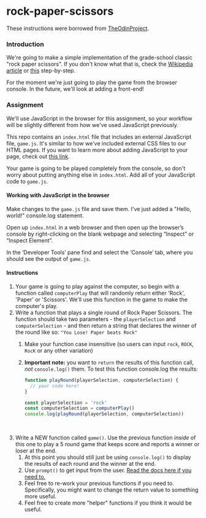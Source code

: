 # rock-paper-scissors

These instructions were borrowed from [TheOdinProject](https://www.theodinproject.com/).

### Introduction

We're going to make a simple implementation of the grade-school classic "rock paper scissors".  If you don't know what that is, check the [Wikipedia article](https://en.wikipedia.org/wiki/Rock%E2%80%93paper%E2%80%93scissors) or [this](https://www.wikihow.com/Play-Rock,-Paper,-Scissors) step-by-step.  

For the moment we're just going to play the game from the browser console. In the future, we'll look at adding a front-end!

### Assignment

We'll use JavaScript in the browser for this assignment, so your workflow will be slightly different from how we've used JavaScript previously. 
 
This repo contains an `index.html` file that includes an external JavaScript file, `game.js`. It's similar to how we've included external CSS files to our HTML pages. If you want to learn more about adding JavaScript to your page, check out [this link](https://developer.mozilla.org/en-US/docs/Learn/JavaScript/First_steps/What_is_JavaScript#How_do_you_add_JavaScript_to_your_page).

Your game is going to be played completely from the console, so don't worry about putting anything else in `index.html`. Add all of your JavaScript code to `game.js`. 

#### Working with JavaScript in the browser 
Make changes to the `game.js` file and save them. I've just added a "Hello, world!" console.log statement.

Open up `index.html` in a web browser and then open up the browser’s console by right-clicking on the blank webpage and selecting “Inspect” or “Inspect Element”. 

In the ‘Developer Tools’ pane find and select the ‘Console’ tab, where you should see the output of `game.js`.

#### Instructions
1. Your game is going to play against the computer, so begin with a function called `computerPlay` that will randomly return either 'Rock', 'Paper' or 'Scissors'.  We'll use this function in the game to make the computer's play.
2. Write a function that plays a single round of Rock Paper Scissors.  The function should take two parameters - the `playerSelection` and `computerSelection` - and then return a string that declares the winner of the round like so: `"You Lose! Paper beats Rock"`
   1. Make your function case insensitive (so users can input `rock`, `ROCK`, `RocK` or any other variation)

   2. __Important note:__ you want to `return` the results of this function call, _not_ `console.log()` them.  To test this function console.log the results:

      ~~~javascript
      function playRound(playerSelection, computerSelection) {
        // your code here!
      }

      const playerSelection = 'rock'
      const computerSelection = computerPlay()
      console.log(playRound(playerSelection, computerSelection))
      ~~~

      ​
3. Write a NEW function called `game()`. Use the previous function _inside_ of this one to play a 5 round game that keeps score and reports a winner or loser at the end.
   1. At this point you should still just be using `console.log()` to display the results of each round and the winner at the end.
   2. Use `prompt()` to get input from the user. [Read the docs here if you need to.](https://developer.mozilla.org/en-US/docs/Web/API/Window/prompt)
   3. Feel free to re-work your previous functions if you need to.  Specifically, you might want to change the return value to something more useful.
   4. Feel free to create more "helper" functions if you think it would be useful.
